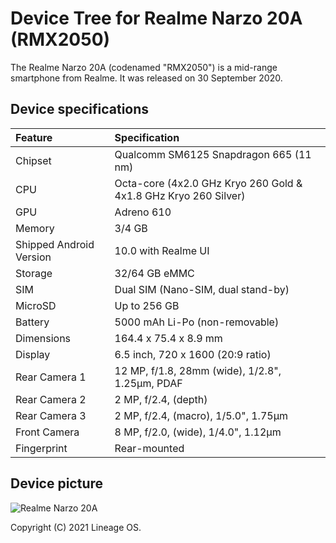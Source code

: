 # Device Tree for Realme Narzo 20A (RMX2050)

The Realme Narzo 20A (codenamed "RMX2050") is a mid-range smartphone from Realme. It was released on 30 September 2020.

## Device specifications

| Feature                 | Specification                                                   |
| :---------------------- | :---------------------------------------------------------------|
| Chipset                 | Qualcomm SM6125 Snapdragon 665 (11 nm)                          |
| CPU                     | Octa-core (4x2.0 GHz Kryo 260 Gold & 4x1.8 GHz Kryo 260 Silver) |
| GPU                     | Adreno 610                                                      |
| Memory                  | 3/4 GB                                                          |
| Shipped Android Version | 10.0 with Realme UI                                             |
| Storage                 | 32/64 GB eMMC                                                   |
| SIM                     | Dual SIM (Nano-SIM, dual stand-by)                              |
| MicroSD                 | Up to 256 GB                                                    |
| Battery                 | 5000 mAh Li-Po (non-removable)                                  |
| Dimensions              | 164.4 x 75.4 x 8.9 mm                                           |
| Display                 | 6.5 inch, 720 x 1600 (20:9 ratio)                               |
| Rear Camera 1           | 12 MP, f/1.8, 28mm (wide), 1/2.8", 1.25µm, PDAF                 |
| Rear Camera 2           | 2 MP, f/2.4, (depth)                                            |
| Rear Camera 3           | 2 MP, f/2.4, (macro), 1/5.0", 1.75µm                            |
| Front Camera            | 8 MP, f/2.0, (wide), 1/4.0", 1.12µm                             |
| Fingerprint             | Rear-mounted                                                    |

## Device picture

![Realme Narzo 20A](https://i.imgur.com/4tEWABW.jpg)

Copyright (C) 2021 Lineage OS.
